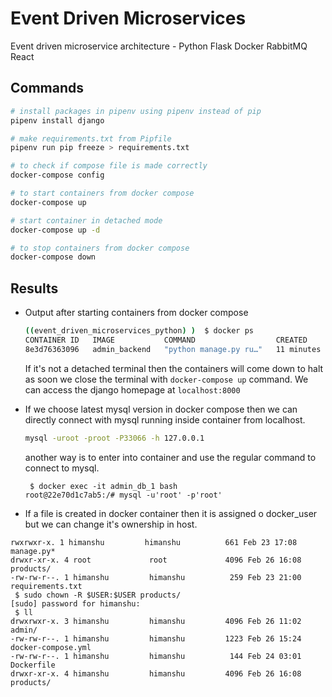 # Event Driven Microservices
Event driven microservice architecture - Python Flask Docker RabbitMQ React

## Commands
```bash
# install packages in pipenv using pipenv instead of pip
pipenv install django

# make requirements.txt from Pipfile
pipenv run pip freeze > requirements.txt

# to check if compose file is made correctly 
docker-compose config

# to start containers from docker compose
docker-compose up

# start container in detached mode
docker-compose up -d

# to stop containers from docker compose
docker-compose down
```

## Results

- Output after starting containers from docker compose 
	```bash
	((event_driven_microservices_python) )  $ docker ps
	CONTAINER ID   IMAGE           COMMAND                  CREATED          STATUS          PORTS                                       NAMES
	8e3d76363096   admin_backend   "python manage.py ru…"   11 minutes ago   Up 11 minutes   0.0.0.0:8000->8000/tcp, :::8000->8000/tcp   admin_backend_1
	```
	If it's not a detached terminal then the containers will come down to halt as soon we close the terminal with `docker-compose up` command. 
	We can access the django homepage at `localhost:8000`

- If we choose latest mysql version in docker compose then we can directly connect with mysql running inside container from localhost.
	```bash
	mysql -uroot -proot -P33066 -h 127.0.0.1
	```
	another way is to enter into container and use the regular command to connect to mysql.
	```
	 $ docker exec -it admin_db_1 bash
	root@22e70d1c7ab5:/# mysql -u'root' -p'root'
	```

- If a file is created in docker container then it is assigned o docker_user but we can change it's ownership in host.
```
rwxrwxr-x. 1 himanshu         himanshu          661 Feb 23 17:08 manage.py*
drwxr-xr-x. 4 root             root             4096 Feb 26 16:08 products/
-rw-rw-r--. 1 himanshu         himanshu          259 Feb 23 21:00 requirements.txt
 $ sudo chown -R $USER:$USER products/
[sudo] password for himanshu: 
 $ ll
drwxrwxr-x. 3 himanshu         himanshu         4096 Feb 26 11:02 admin/
-rw-rw-r--. 1 himanshu         himanshu         1223 Feb 26 15:24 docker-compose.yml
-rw-rw-r--. 1 himanshu         himanshu          144 Feb 24 03:01 Dockerfile
drwxr-xr-x. 4 himanshu         himanshu         4096 Feb 26 16:08 products/
```
